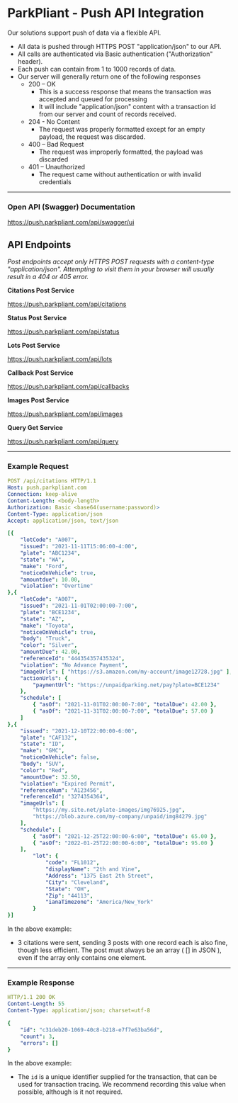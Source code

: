 # ParkPliant - Push API Integration

Our solutions support push of data via a flexible API.

- All data is pushed through HTTPS POST "application/json" to our API.
- All calls are authenticated via Basic authentication ("Authorization" header).
- Each push can contain from 1 to 1000 records of data.
- Our server will generally return one of the following responses
  - 200 – OK
    - This is a success response that means the transaction was accepted and queued for processing
    - It will include "application/json" content with a transaction id from our server and count of records received.
  - 204 - No Content
    - The request was properly formatted except for an empty payload, the request was discarded.
  - 400 – Bad Request
    - The request was improperly formatted, the payload was discarded
  - 401 – Unauthorized
    - The request came without authentication or with invalid credentials

----

### Open API (Swagger) Documentation
https://push.parkpliant.com/api/swagger/ui

## API Endpoints

*Post endpoints accept only HTTPS POST requests with a content-type "application/json".  Attempting to visit them in your browser will usually result in a 404 or 405 error.*

**Citations Post Service**

https://push.parkpliant.com/api/citations

**Status Post Service**

https://push.parkpliant.com/api/status

**Lots Post Service**

https://push.parkpliant.com/api/lots

**Callback Post Service**

https://push.parkpliant.com/api/callbacks

**Images Post Service**

https://push.parkpliant.com/api/images

**Query Get Service**

https://push.parkpliant.com/api/query

----

### Example Request
```yaml
POST /api/citations HTTP/1.1
Host: push.parkpliant.com
Connection: keep-alive
Content-Length: <body-length>
Authorization: Basic <base64(username:password)>
Content-Type: application/json
Accept: application/json, text/json

[{
    "lotCode": "A007",
    "issued": "2021-11-11T15:06:00-4:00",
    "plate": "ABC1234",
    "state": "WA",
    "make": "Ford",
    "noticeOnVehicle": true,
    "amountdue": 10.00,
    "violation": "Overtime"
},{
    "lotCode": "A007",
    "issued": "2021-11-01T02:00:00-7:00",
    "plate": "BCE1234",
    "state": "AZ",
    "make": "Toyota",
    "noticeOnVehicle": true,
    "body": "Truck",
    "color": "Silver",
    "amountDue": 42.00,
    "referenceId": "444354357435324",
    "violation": "No Advance Payment",
    "imageUrls": [ "https://s3.amazon.com/my-account/image12728.jpg" ],
    "actionUrls": {
        "paymentUrl": "https://unpaidparking.net/pay?plate=BCE1234"
    },
    "schedule": [
        { "asOf": "2021-11-01T02:00:00-7:00", "totalDue": 42.00 },
        { "asOf": "2021-11-31T02:00:00-7:00", "totalDue": 57.00 }
    ]
},{
    "issued": "2021-12-10T22:00:00-6:00",
    "plate": "CAF132",
    "state": "ID",
    "make": "GMC",
    "noticeOnVehicle": false,
    "body": "SUV",
    "color": "Red",
    "amountDue": 32.50,
    "violation": "Expired Permit",
    "referenceNum": "A123456",
    "referenceId": "3274354364",
    "imageUrls": [ 
        "https://my.site.net/plate-images/img76925.jpg", 
        "https://blob.azure.com/my-company/unpaid/img84279.jpg"
    ],
    "schedule": [
        { "asOf": "2021-12-25T22:00:00-6:00", "totalDue": 65.00 },
        { "asOf": "2022-01-25T22:00:00-6:00", "totalDue": 95.00 }
    ],
        "lot": {
            "code": "FL1012",
            "displayName": "2th and Vine",
            "Address": "1375 East 2th Street",
            "City": "Cleveland",
            "State": "OH",
            "Zip": "44113",
            "ianaTimezone": "America/New_York"
        }
}]
```

In the above example:
- 3 citations were sent, sending 3 posts with one record each is also fine, though less efficient.  The post must always be an array ( [] in JSON ), even if the array only contains one element.

----

### Example Response
```yaml
HTTP/1.1 200 OK
Content-Length: 55
Content-Type: application/json; charset=utf-8

{
    "id": "c31deb20-1069-40c8-b218-e7f7e63ba56d",
    "count": 3,
    "errors": []
}
```
In the above example:
- The `id` is a unique identifier supplied for the transaction, that can be used for transaction tracing.  We recommend recording this value when possible, although is it not required.	




